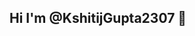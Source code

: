 ## Hi I'm @KshitijGupta2307 👋

<!--
**KshitijGupta2307/KshitijGupta2307** is a ✨ _special_ ✨ repository because its `README.md` (this file) appears on your GitHub profile.

Here are some ideas to get you started:

- 🔭 I’m currently working on ... HTML,CSS,Bootsrap,PHP,kotlin,Python.
- 🌱 I’m currently learning .. Anroid development using Jetpack Compose and Kotlin..
- 🤔 I’m looking for help with ...The team who is bus=ilding Android Project and guide me about the feild .
- 📫 How to reach me: ... guptakshitij266@gmail.com  
- ⚡ Fun fact: ... I love to explore world and love camping and trekking.
-->

